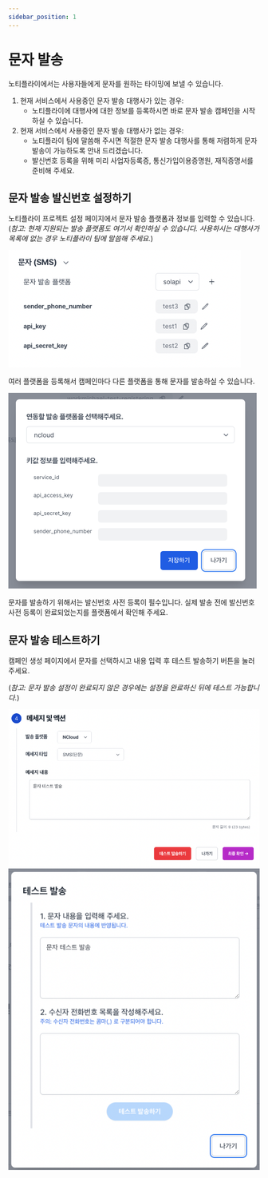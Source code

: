 ```yaml
---
sidebar_position: 1
---
```


# 문자 발송

노티플라이에서는 사용자들에게 문자를 원하는 타이밍에 보낼 수 있습니다.

1. 현재 서비스에서 사용중인 문자 발송 대행사가 있는 경우:
   - 노티플라이에 대행사에 대한 정보를 등록하시면 바로 문자 발송 캠페인을 시작하실 수 있습니다.
2. 현재 서비스에서 사용중인 문자 발송 대행사가 없는 경우:
   - 노티플라이 팀에 말씀해 주시면 적절한 문자 발송 대행사를 통해 저렴하게 문자 발송이 가능하도록 안내 드리겠습니다.
   - 발신번호 등록을 위해 미리 사업자등록증, 통신가입이용증명원, 재직증명서를 준비해 주세요.

## 문자 발송 발신번호 설정하기

노티플라이 프로젝트 설정 페이지에서 문자 발송 플랫폼과 정보를 입력할 수 있습니다.
(_참고: 현재 지원되는 발송 플랫폼도 여기서 확인하실 수 있습니다. 사용하시는 대행사가 목록에 없는 경우 노티플라이 팀에 말씀해 주세요._)

![Text message settings](./img/text_message_settings.png)

여러 플랫폼을 등록해서 캠페인마다 다른 플랫폼을 통해 문자를 발송하실 수 있습니다.

![Text message add platform](./img/text_message_add_platform.png)

문자를 발송하기 위해서는 발신번호 사전 등록이 필수입니다. 실제 발송 전에 발신번호 사전 등록이 완료되었는지를 플랫폼에서 확인해 주세요.

## 문자 발송 테스트하기

캠페인 생성 페이지에서 문자를 선택하시고 내용 입력 후 테스트 발송하기 버튼을 눌러주세요.

(_참고: 문자 발송 설정이 완료되지 않은 경우에는 설정을 완료하신 뒤에 테스트 가능합니다._)

![Text message test](./img/text_message_test.png)
![Text message test modal](./img/text_message_test_modal.png)
